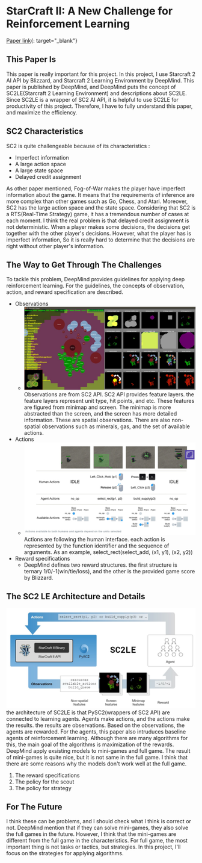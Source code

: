 # StarCraft II: A New Challenge for Reinforcement Learning

[Paper link](https://deepmind.com/documents/110/sc2le.pdf){: target="_blank"}

## This Paper Is
This paper is really important for this project. In this project, I use Starcraft 2 AI API by Blizzard, and Starcraft 2 Learning Environment by DeepMind. This paper is published by DeepMind, and DeepMind puts the concept of SC2LE(Starcraft 2 Learning Environment) and descriptions about SC2LE. Since SC2LE is a wrapper of SC2 AI API, it is helpful to use SC2LE for productivity of this project. Therefore, I have to fully understand this paper, and maximize the efficiency.

## SC2 Characteristics
SC2 is quite challengeable because of its characteristics :
- Imperfect information 
- A large action space
- A large state space
- Delayed credit assignment 

As other paper mentioned, Fog-of-War makes the player have imperfect information about the game. It means that the requirements of inference are more complex than other games such as Go, Chess, and Atari. Moreover, SC2 has the large action space and the state space. Considering that SC2 is a RTS(Real-Time Strategy) game, it has a tremendous number of cases at each moment. I think the real problem is that delayed credit assignment is not deterministic. When a player makes some decisions, the decisions get together with the other player's decisions. However, what the player has is imperfect information, So it is really hard to determine that the decisions are right without other player's information. 

## The Way to Get Through The Challenges
To tackle this problem, DeepMind provides guidelines for applying deep reinforcement learning. For the guidelines, the concepts of observation, action, and reward specification are described. 
- Observations
	- ![Observations](../Plat/featurelayer.jpg)
	Observations are from SC2 API. SC2 API provides feature layers. the feature layers represent unit type, hit points, and etc. These features are figured from minimap and screen. The minimap is more abstracted than the screen, and the screen has more detailed information. These are spatial observations. There are also non-spatial observations such as minerals, gas, and the set of available actions. 
- Actions
	- ![Actions](../Plat/actionSpace.jpg)
	Actions are following the human interface. each action is represented by the function identifier and the sequence of arguments. As an example, select_rect(select_add, (x1, y1), (x2, y2))
- Reward specifications 
	- DeepMind defines two reward structures. the first structure is ternary 1/0/-1(win/tie/loss), and the other is the provided game score by Blizzard.

## The SC2 LE Architecture and Details
![SC2LEarchitecture](./sc2le.jpg)
the architecture of SC2LE is that PySC2(wrappers of SC2 API) are connected to learning agents. Agents make actions, and the actions make the results. the results are observations. Based on the observations, the agents are rewarded. For the agents, this paper also intruduces baseline agents of reinforcement learning. Although there are many algorithms for this, the main goal of the algorithms is maximization of the rewards. DeepMind apply exsisting models to mini-games and full game.
The result of mini-games is quite nice, but it is not same in the full game. I think that there are some reasons why the models don't work well at the full game.

1. The reward specifications
1. The policy for the scout
1. The policy for strategy

## For The Future
I think these can be problems, and I should check what I think is correct or not. DeepMind mention that if they can solve mini-games, they also solve the full games in the future. However, I think that the mini-games are different from the full game in the characteristics. For full game, the most important thing is not tasks or tactics, but strategies. In this project, I'll focus on the strategies for applying algorithms.
